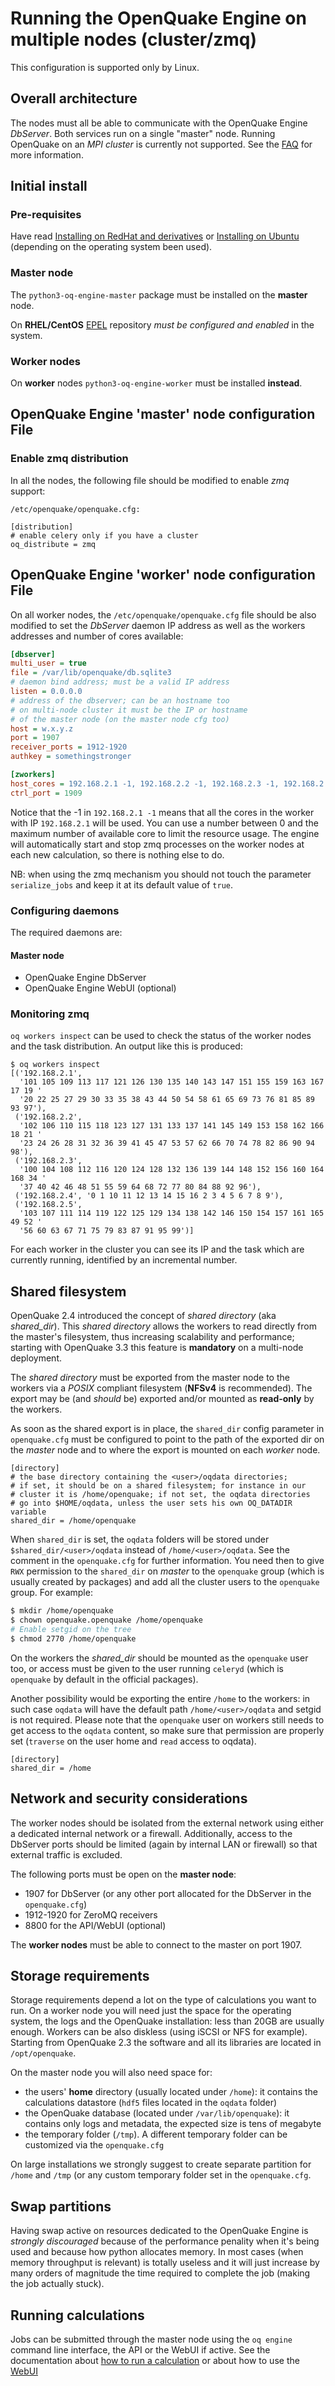 # Running the OpenQuake Engine on multiple nodes (cluster/zmq)

This configuration is supported only by Linux.

## Overall architecture
The nodes must all be able to communicate with the OpenQuake Engine *DbServer*.
Both services run on a single "master" node.
Running OpenQuake on an *MPI cluster* is currently not supported. See the [FAQ](../faq.md#mpi-support) for more information.

## Initial install

### Pre-requisites

Have read [Installing on RedHat and derivatives](rhel.md) or [Installing on Ubuntu](ubuntu.md) (depending on the operating system been used).

### Master node
The `python3-oq-engine-master` package must be installed on the **master** node.

On **RHEL/CentOS** [EPEL](https://fedoraproject.org/wiki/EPEL) repository *must be configured and enabled* in the system.

### Worker nodes
On **worker** nodes  `python3-oq-engine-worker` must be installed **instead**.

## OpenQuake Engine 'master' node configuration File

### Enable zmq distribution

In all the nodes, the following file should be modified to enable *zmq* support:

`/etc/openquake/openquake.cfg:`

```
[distribution]
# enable celery only if you have a cluster
oq_distribute = zmq
```

## OpenQuake Engine 'worker' node configuration File
On all worker nodes, the `/etc/openquake/openquake.cfg` file should be also modified to set the *DbServer* daemon IP address as well as the workers addresses and number of cores available:

```ini
[dbserver]
multi_user = true
file = /var/lib/openquake/db.sqlite3
# daemon bind address; must be a valid IP address
listen = 0.0.0.0
# address of the dbserver; can be an hostname too
# on multi-node cluster it must be the IP or hostname
# of the master node (on the master node cfg too)
host = w.x.y.z
port = 1907
receiver_ports = 1912-1920
authkey = somethingstronger

[zworkers]
host_cores = 192.168.2.1 -1, 192.168.2.2 -1, 192.168.2.3 -1, 192.168.2.4 -1, 192.168.2.5 -1
ctrl_port = 1909
```

Notice that the -1 in `192.168.2.1 -1` means that all the cores in
the worker with IP `192.168.2.1` will be used. You can use a number
between 0 and the maximum number of available core to limit the
resource usage. The engine will automatically start and stop zmq
processes on the worker nodes at each new calculation, so there is
nothing else to do.

NB: when using the zmq mechanism you should not touch the parameter `serialize_jobs`
and keep it at its default value of `true`.


### Configuring daemons

The required daemons are:

#### Master node
- OpenQuake Engine DbServer
- OpenQuake Engine WebUI (optional)

### Monitoring zmq

`oq workers inspect` can be used to check the status of the worker nodes and the task distribution. An output like this is produced:

```
$ oq workers inspect
[('192.168.2.1',
  '101 105 109 113 117 121 126 130 135 140 143 147 151 155 159 163 167 17 19 '
  '20 22 25 27 29 30 33 35 38 43 44 50 54 58 61 65 69 73 76 81 85 89 93 97'),
 ('192.168.2.2',
  '102 106 110 115 118 123 127 131 133 137 141 145 149 153 158 162 166 18 21 '
  '23 24 26 28 31 32 36 39 41 45 47 53 57 62 66 70 74 78 82 86 90 94 98'),
 ('192.168.2.3',
  '100 104 108 112 116 120 124 128 132 136 139 144 148 152 156 160 164 168 34 '
  '37 40 42 46 48 51 55 59 64 68 72 77 80 84 88 92 96'),
 ('192.168.2.4', '0 1 10 11 12 13 14 15 16 2 3 4 5 6 7 8 9'),
 ('192.168.2.5',
  '103 107 111 114 119 122 125 129 134 138 142 146 150 154 157 161 165 49 52 '
  '56 60 63 67 71 75 79 83 87 91 95 99')]
```

For each worker in the cluster you can see its IP and the task which are
currently running, identified by an incremental number.

## Shared filesystem

OpenQuake 2.4 introduced the concept of _shared directory_ (aka _shared_dir_). This _shared directory_ allows the workers to read directly from the master's filesystem, thus increasing scalability and performance; starting with OpenQuake 3.3 this feature is **mandatory** on a multi-node deployment.

The _shared directory_ must be exported from the master node to the workers via a _POSIX_ compliant filesystem (**NFSv4** is recommended). The export may be (and _should_ be) exported and/or mounted as **read-only** by the workers.

As soon as the shared export is in place, the `shared_dir` config parameter in `openquake.cfg` must be configured to point to the path of the exported dir on the _master_ node and to where the export is mounted on each _worker_ node.

```
[directory]
# the base directory containing the <user>/oqdata directories;
# if set, it should be on a shared filesystem; for instance in our
# cluster it is /home/openquake; if not set, the oqdata directories
# go into $HOME/oqdata, unless the user sets his own OQ_DATADIR variable
shared_dir = /home/openquake
```

When `shared_dir` is set, the `oqdata` folders will be stored under `$shared_dir/<user>/oqdata` instead of `/home/<user>/oqdata`. See the comment in the `openquake.cfg` for further information.
You need then to give `RWX` permission to the `shared_dir` on _master_ to the `openquake` group (which is usually created by packages) and add all the cluster users to the `openquake` group. For example:

```bash
$ mkdir /home/openquake
$ chown openquake.openquake /home/openquake
# Enable setgid on the tree
$ chmod 2770 /home/openquake
```

On the workers the _shared_dir_ should be mounted as the `openquake` user too, or access must be given to the user running `celeryd` (which is `openquake` by default in the official packages).

Another possibility would be exporting the entire `/home` to the workers: in such case `oqdata` will have the default path `/home/<user>/oqdata` and setgid is not required. Please note that the `openquake` user on workers still needs to get access to the `oqdata` content, so make sure that permission are properly set (`traverse` on the user home and `read` access to oqdata).

```
[directory]
shared_dir = /home
```

## Network and security considerations

The worker nodes should be isolated from the external network using either a dedicated internal network or a firewall.
Additionally, access to the DbServer ports should be limited (again by internal LAN or firewall) so that external traffic is excluded.

The following ports must be open on the **master node**:

* 1907 for DbServer (or any other port allocated for the DbServer in the `openquake.cfg`)
* 1912-1920 for ZeroMQ receivers
* 8800 for the API/WebUI (optional)

The **worker nodes** must be able to connect to the master on port 1907.


## Storage requirements

Storage requirements depend a lot on the type of calculations you want to run. On a worker node you will need just the space for the operating system, the logs and the OpenQuake installation: less than 20GB are usually enough. Workers can be also diskless (using iSCSI or NFS for example). Starting from OpenQuake 2.3 the software and all its libraries are located in `/opt/openquake`.

On the master node you will also need space for:
- the users' **home** directory (usually located under `/home`): it contains the calculations datastore (`hdf5` files located in the `oqdata` folder)
- the OpenQuake database (located under `/var/lib/openquake`): it contains only logs and metadata, the expected size is tens of megabyte
- the temporary folder (`/tmp`). A different temporary folder can be customized via the `openquake.cfg`

On large installations we strongly suggest to create separate partition for `/home` and `/tmp` (or any custom temporary folder set in the `openquake.cfg`.


## Swap partitions

Having swap active on resources dedicated to the OpenQuake Engine is _strongly discouraged_ because of the performance penality when it's being used and because how python allocates memory. In most cases (when memory throughput is relevant) is totally useless and it will just increase by many orders of magnitude the time required to complete the job (making the job actually stuck).


## Running calculations

Jobs can be submitted through the master node using the `oq engine` command line interface, the API or the WebUI if active. See the documentation about [how to run a calculation](../running/unix.md) or about how to use the [WebUI](../running/server.md)
